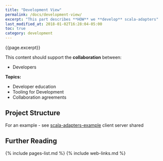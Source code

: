 ```yaml
---
title: "Development View"
permalink: /docs/development-view/
excerpt: "This part describes **HOW** we **develop** scala-adapters"
last_modified_at: 2018-01-02T16:28:04-05:00
toc: true
category: development
---
```

{{page.excerpt}}

This content should support the **collaboration** between:
* Developers

**Topics:**
* Developer education
* Tooling for Development
* Collaboration agreements

## Project Structure
For an example - see [scala-adapters-example](scala-adapters-example)
    client
    server
    shared
    
## Further Reading
{% include pages-list.md %}
{% include web-links.md %}
